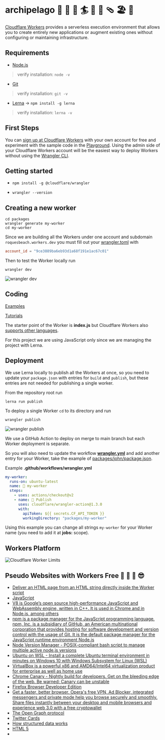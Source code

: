 # archipelago 🐚 🌊 🐬 🏄 🌴 🥥 🩴 🏖️ 👙 

[Cloudflare Workers](https://workers.cloudflare.com/) provides a serverless execution environment that allows you to
create entirely new applications or augment existing ones without configuring or maintaining infrastructure.

## Requirements

- [Node.js](https://nodejs.org/en/)

> verify installation: `node -v`

- [Git](https://git-scm.com/)

> verify installation: `git -v`

- [Lerna](https://lerna.js.org/) -> `npm install -g lerna`

> verify installation: `lerna -v`

## First Steps

You can [sign up at Cloudflare Workers](https://dash.cloudflare.com/sign-up/workers) with your own account for
free and experiment with the sample code in the
[Playground](https://developers.cloudflare.com/workers/learning/playground). Using the admin side of your Cloudflare
Workers account will be the easiest way to deploy Workers without using the
[Wrangler CLI](https://developers.cloudflare.com/workers/cli-wrangler).

## Getting started

- `npm install -g @cloudflare/wrangler`

- `wrangler --version`

## Creating a new worker

```shell
cd packages
wrangler generate my-worker
cd my-worker
```

Since we are building all the Workers under one account and subdomain `roquesbeach.workers.dev` you must fill out your
[wrangler.toml](packages/john/wrangler.toml) with

```toml
account_id = "9ce3889ba6eb93d1a68f191e1ac67c01"
```

Then to test the Worker locally run

```shell
wrangler dev
```

![wrangler dev](images/wrangler-dev.png)

## Coding

[Examples](https://developers.cloudflare.com/workers/examples)

[Tutorials](https://developers.cloudflare.com/workers/tutorials)

The starter point of the Worker is **index.js** but Cloudflare Workers also 
[supports other languages](https://developers.cloudflare.com/workers/platform/languages).

For this project we are using JavaScript only since we are managing the project with Lerna.

## Deployment

We use Lerna locally to publish all the Workers at once, so you need to update your `package.json` with entries for
`build` and `publish`, but these entries are not needed for publishing a single worker. 

From the repository root run

```shell
lerna run publish
```

To deploy a single Worker `cd` to its directory and run

```shell
wrangler publish
```

![wrangler publish](images/wrangler-publish.png)

We use a GitHub Action to deploy on merge to main branch but each Worker deployment is separate. 

So you will also need to update the workflow [**wrangler.yml**](.github/workflows/wrangler.yml) and add another entry
for your Worker, take the example of [packages/john/package.json](packages/john/package.json).

Example **.github/workflows/wrangler.yml**

```yaml
my-worker:
  runs-on: ubuntu-latest
  name: 🧘 my-worker
  steps:
    - uses: actions/checkout@v2
    - name: 🚀 Publish
      uses: cloudflare/wrangler-action@1.3.0
      with:
        apiToken: ${{ secrets.CF_API_TOKEN }}
        workingDirectory: "packages/my-worker"
```

Using this example you can change all strings `my-worker` for your Worker name (you need to add it at **jobs:** scope).

## Workers Platform

![Cloudflare Worker Limits](images/worker-limits.png)

## Pseudo Websites with Workers Free 🍬 💃 🕺 😎 

- [Deliver an HTML page from an HTML string directly inside the Worker script](https://developers.cloudflare.com/workers/examples/return-html)
- [JavaScript](https://developer.mozilla.org/en-US/docs/Web/javascript)
- [V8 is Google’s open source high-performance JavaScript and WebAssembly engine, written in C++. It is used in Chrome and in Node.js, among others](https://v8.dev/)
- [npm is a package manager for the JavaScript programming language. npm, Inc. is a subsidiary of GitHub, an American multinational corporation that provides hosting for software development and version control with the usage of Git. It is the default package manager for the JavaScript runtime environment Node.js](https://www.npmjs.com/)
- [Node Version Manager - POSIX-compliant bash script to manage multiple active node.js versions](https://github.com/nvm-sh/nvm)
- [Ubuntu on WSL - Install a complete Ubuntu terminal environment in minutes on Windows 10 with Windows Subsystem for Linux (WSL)](https://ubuntu.com/wsl)
- [VirtualBox is a powerful x86 and AMD64/Intel64 virtualization product for enterprise as well as home use](https://www.virtualbox.org/)
- [Chrome Canary - Nightly build for developers. Get on the bleeding edge of the web. Be warned: Canary can be unstable](https://www.google.com/chrome/canary/)
- [Firefox Browser Developer Edition](https://www.mozilla.org/en-US/firefox/developer/)
- [Get a faster, better browser. Opera's free VPN, Ad Blocker, integrated messengers and private mode help you browse securely and smoothly. Share files instantly between your desktop and mobile browsers and experience web 3.0 with a free cryptowallet](https://www.opera.com/)
- [The Open Graph protocol](https://ogp.me/)
- [Twitter Cards](https://developer.twitter.com/en/docs/twitter-for-websites/cards/overview/abouts-cards)  
- [How structured data works](https://developers.google.com/search/docs/guides/intro-structured-data)
- [HTML 5](https://developer.mozilla.org/en-US/docs/Web/Guide/HTML/HTML5)
- [<script>: The Script element](https://developer.mozilla.org/en-US/docs/Web/HTML/Element/script)
- [<style>: The Style Information element](https://developer.mozilla.org/en-US/docs/Web/HTML/Element/style)  
- [Base64 image encoding](https://developer.mozilla.org/en-US/docs/Web/HTTP/Basics_of_HTTP/Data_URIs)
- [Base64 encoding audio content](https://cloud.google.com/speech-to-text/docs/base64-encoding)
- [WebP is a modern image format that provides superior lossless and lossy compression for images on the web. Using WebP, webmasters and web developers can create smaller, richer images that make the web faster](https://developers.google.com/speed/webp/)  
- [The Canvas API provides a means for drawing graphics via JavaScript and the HTML](https://developer.mozilla.org/en-US/docs/Web/API/Canvas_API)
- [Facebook Sharing Debugger](https://developers.facebook.com/tools/debug/)
- [Preview and Generate Open Graph Meta Tags](https://www.opengraph.xyz/)
- [Rich Results Test](https://search.google.com/test/rich-results)  
- [Structured Data Testing Tool - Google](https://search.google.com/structured-data/testing-tool)
- [The W3C Markup Validation Service](https://validator.w3.org/)
- [GTmetrix | Website Speed and Performance Optimization](https://gtmetrix.com/)
- [PageSpeed Insights - Google Developers](https://developers.google.com/speed/pagespeed/insights/)
- [YouTube](https://www.youtube.com/)
- [Emoji cheat sheet](https://github.com/WebpageFX/emoji-cheat-sheet.com)
- [Emojipedia](https://emojipedia.org)
- [Typer.js](https://steven.codes/typerjs/)
- [EditorConfig helps maintain consistent coding styles for multiple developers working on the same project across various editors and IDEs](https://editorconfig.org/)
- [Portable Network Graphics is a raster-graphics file format that supports lossless data compression. PNG was developed as an improved, non-patented replacement for Graphics Interchange Format. PNG supports palette-based images, grayscale images, and full-color non-palette-based RGB or RGBA images](https://en.wikipedia.org/wiki/Portable_Network_Graphics)  
- [Convert your images to base64](https://www.base64-image.de/)
- [GIF to base64 converter](https://onlineimagetools.com/convert-gif-to-base64)
- [Content delivery network](https://en.wikipedia.org/wiki/Content_delivery_network)
- [GitHub Desktop | Simple collaboration from your desktop](https://desktop.github.com/)
- [Free Git GUI for Windows, Mac, Linux | GitKraken](https://www.gitkraken.com/)
- [Git GUI Clients](https://git-scm.com/downloads/guis)  
- [gitk - The Git repository browser](https://git-scm.com/docs/gitk)
- [git-gui - A portable graphical interface to Git](https://git-scm.com/docs/git-gui) 
- [gitg is a graphical user interface for git](https://gitlab.gnome.org/GNOME/gitg)  
- [Homebrew - The Missing Package Manager for macOS (or Linux)](https://brew.sh/)
- [GitHub Actions - Automate your workflow from idea to production](https://github.com/features/actions)
- [JSON (JavaScript Object Notation) is a lightweight data-interchange format](http://www.json.org/json-en.html)
- [Markdown is a lightweight markup language with plain-text-formatting syntax, created in 2004 by John Gruber and Aaron Swartz. Markdown is often used for formatting readme files, for writing messages in online discussion forums, and to create rich text using a plain text editor](https://daringfireball.net/projects/markdown/)
- [YAML Ain't Markup Language](https://yaml.org/)
- [TOML - Tom's Obvious, Minimal Language (and friends)](https://github.com/toml-lang)
- [A media type (formerly known as MIME type)](https://en.wikipedia.org/wiki/Media_type)  
- [The Dublin Core, also known as the Dublin Core Metadata Element Set, is a set of fifteen "core" elements (properties) for describing resources](https://en.wikipedia.org/wiki/Dublin_Core)  
- [A favicon (/ˈfæv.ɪˌkɒn/; short for favorite icon), also known as a shortcut icon, website icon, tab icon, URL icon, or bookmark icon, is a file containing one or more small icons, associated with a particular website or web page](https://en.wikipedia.org/wiki/Favicon)
- [gitignore - Specifies intentionally untracked files to ignore](https://git-scm.com/docs/gitignore)
- [GitHub Octodex. Playground and home for all octocats](https://octodex.github.com/)

## Islands 🦭 🦑 🦈 🐙 🐡 🐠 🐟 ♓ ⛵ 🏊 🏖️

- [John](https://john.roquesbeach.workers.dev/)
